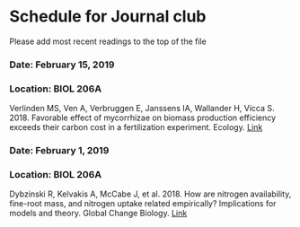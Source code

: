 # Schedule for Journal club
Please add most recent readings to the top of the file

### Date: February 15, 2019
### Location: BIOL 206A
Verlinden MS, Ven A, Verbruggen E, Janssens IA, Wallander H, Vicca S. 2018. 
Favorable effect of mycorrhizae on biomass production efficiency exceeds their carbon 
cost in a fertilization experiment. Ecology.
[Link](https://esajournals.onlinelibrary.wiley.com/doi/10.1002/ecy.2502)

### Date: February 1, 2019
### Location: BIOL 206A
Dybzinski R, Kelvakis A, McCabe J, et al. 2018. How are nitrogen availability, 
fine-root mass, and nitrogen uptake related empirically? Implications for 
models and theory. Global Change Biology.
[Link](https://onlinelibrary.wiley.com/doi/10.1111/gcb.14541)
